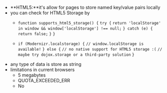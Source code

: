 - **HTML5:**it's allow for pages to store named key/value pairs locally
- you can check for HTML5 Storage by
    - `function supports_html5_storage() {`
`try {`
`return 'localStorage' in window && window['localStorage'] !== null;`
`} catch (e) {`
` return false;`
`}`
`}`

    - `if (Modernizr.localstorage) {`
`// window.localStorage is available!`
`} else {`
`// no native support for HTML5 storage :(`
`// maybe try dojox.storage or a third-party solution`
`}`
- any type of data is store as string
- limitations in current browsers 
    - 5 megabytes
    - QUOTA_EXCEEDED_ERR
    - No
